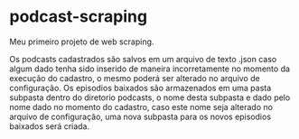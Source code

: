 # podcast-scraping

Meu primeiro projeto de web scraping.

Os podcasts cadastrados são salvos em um arquivo de texto .json caso algum dado tenha sido inserido de maneira incorretamente no momento da execução do cadastro, o mesmo poderá ser alterado no arquivo de configuração. Os episodios baixados são armazenados em uma pasta subpasta dentro do diretorio podcasts, o nome desta subpasta e dado pelo nome dado no momento do cadastro, caso este nome seja alterado no arquivo de configuração, uma nova subpasta para os novos episodios baixados será criada.
